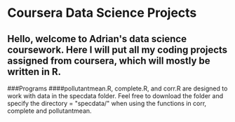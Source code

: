 # Coursera Data Science Projects


## Hello, welcome to Adrian's data science coursework. Here I will put all my coding projects assigned from coursera, which will mostly be written in R.

###Programs
####pollutantmean.R, complete.R, and corr.R are designed to work with data in the specdata folder. Feel free to download the folder and specify the directory = "specdata/" when using the functions in corr, complete and pollutantmean.


